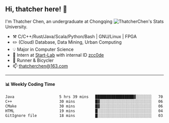 ## Hi, thatcher here! :wave:

<img align="right" src="https://github-readme-stats.vercel.app/api?username=thatcherchen&title_color=333&text_color=777" alt="ThatcherChen's Stats" >

I'm Thatcher Chen, an undergraduate at Chongqing University.

- :hammer_and_pick:  C/C++/Rust/Java/Scala/Python/Bash | GNU/Linux | FPGA
- :pencil2:  (Cloud) Database, Data Mining, Urban Computing
- :bulb:   Major in Computer Science
- :telescope:  Intern at [Start-Lab](https://github.com/Spatio-Temporal-Lab) with internal ID [zcc0de](https://github.com/zcc0de)
- :seedling:  Runner & Bicycler
- :mailbox: thatcherchen@163.com

---

#### :bar_chart: Weekly Coding Time

<!--START_SECTION:waka-->

```txt
Java                    5 hrs 39 mins   █████████████████▓░░░░░░░   70.13 %
C++                     30 mins         █▓░░░░░░░░░░░░░░░░░░░░░░░   06.33 %
CMake                   30 mins         █▓░░░░░░░░░░░░░░░░░░░░░░░   06.28 %
HTML                    19 mins         █░░░░░░░░░░░░░░░░░░░░░░░░   04.08 %
GitIgnore file          18 mins         █░░░░░░░░░░░░░░░░░░░░░░░░   03.84 %
```

<!--END_SECTION:waka-->
